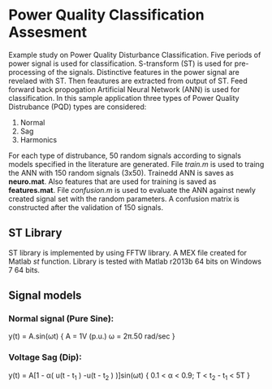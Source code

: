 # Power Quality Classification Assesment
Example study on Power Quality Disturbance Classification. Five periods of power signal is used for classification. S-transform (ST) is used for pre-processing of the signals. Distinctive features in the power signal are revelaed with ST. Then feautures are extracted from output of ST. Feed forward back propogation Artificial Neural Network (ANN) is used for classification. In this sample application three types of Power Quality Distrubance (PQD) types are considered:

1. Normal
2. Sag
3. Harmonics

For each type of distrubance, 50 random signals according to signals models specified in the literature are generated. File *train.m* is used to traing the ANN with 150 random signals (3x50). Trainedd ANN is saves as **neuro.mat**. Also features that are used for training is saved as **features.mat**. File *confusion.m* is used to evaluate the ANN against newly created signal set with the random parameters. A confusion matrix is constructed after the validation of 150 signals.

## ST Library
ST library is implemented by using FFTW library. A MEX file created for Matlab _st_ function. Library is tested with Matlab r2013b 64 bits on Windows 7 64 bits.

## Signal models

### Normal signal (Pure Sine):
y(t) = A.sin⁡(ωt)	 { A = 1V (p.u.) ω = 2π.50 rad/sec }

### Voltage Sag (Dip):
y(t) = A[1 - α( u(t - t<sub>1</sub> ) -u(t - t<sub>2</sub> ) )]sin(ωt) {  0.1 < α < 0.9; T < t<sub>2</sub> - t<sub>1</sub> < 5T }

